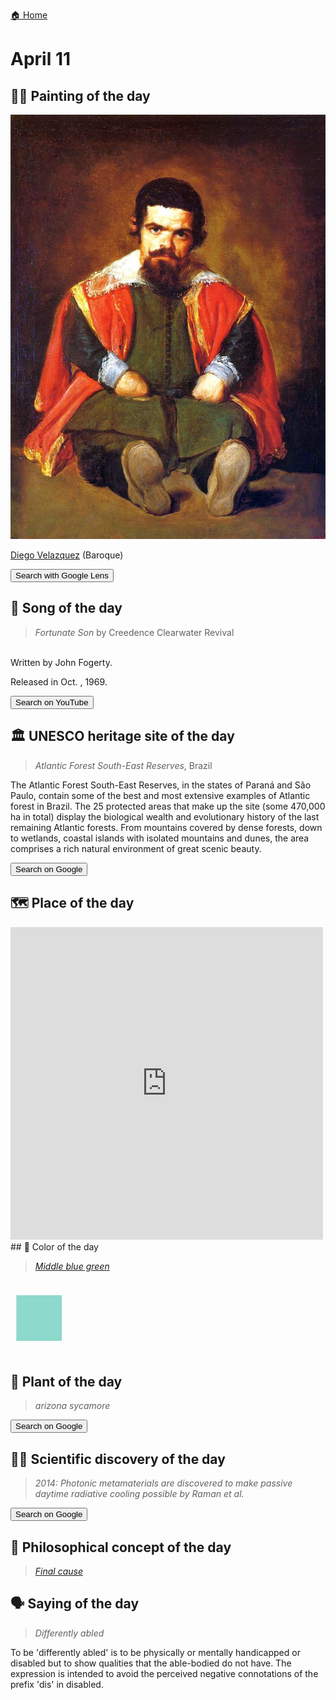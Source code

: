 
[🏠 Home](../../index.md)

# April 11

## 🧑‍🎨 Painting of the day

<img width="600" src="../img/Diego_Velazquez_2.jpg">

[Diego Velazquez](http://en.wikipedia.org/wiki/Diego_Velázquez) (Baroque)

<button class="btn btn-success"
onclick=" window.open('https://lens.google.com/uploadbyurl?url=https://iretes.github.io/one-a-day/data/img/Diego_Velazquez_2.jpg','_blank')">
Search with Google Lens
</button>

## 🎼 Song of the day

> *Fortunate Son*
by Creedence Clearwater Revival

<br />Written by John Fogerty.

Released in Oct. , 1969.

<button class="btn btn-success"
onclick=" window.open('http://www.youtube.com/search?q=Fortunate Son by Creedence Clearwater Revival','_blank')">
Search on YouTube
</button>

## 🏛️ UNESCO heritage site of the day

> *Atlantic Forest South-East Reserves*, Brazil

<p>The Atlantic Forest South-East Reserves, in the states of Paraná and São Paulo, contain some of the best and most extensive examples of Atlantic forest in Brazil. The 25 protected areas that make up the site (some 470,000 ha in total) display the biological wealth and evolutionary history of the last remaining Atlantic forests. From mountains covered by dense forests, down to wetlands, coastal islands with isolated mountains and dunes, the area comprises a rich natural environment of great scenic beauty.</p>

<button class="btn btn-success"
onclick=" window.open('http://www.google.com/search?q=Atlantic Forest South-East Reserves','_blank')">
Search on Google
</button>

## 🗺️ Place of the day

<iframe
src="https://www.mapcrunch.com"
name="mapcrunch"
width="500"
height="500"
allowTransparency="true"
scrolling="no"
frameborder="0"
>
</iframe>
## 🎨 Color of the day

> *[Middle blue green](https://en.wikipedia.org/wiki/History_of_Crayola_crayons#Munsell_Crayola,_1926–1944)*

<div style="color:#8DD9CC; font-size: 100px;">&#9632;</div>

## 🌿 Plant of the day

> *arizona sycamore*

<button class="btn btn-success"
onclick=" window.open('http://www.google.com/search?q=arizona sycamore','_blank')">
Search on Google
</button>

## 🧑‍🔬 Scientific discovery of the day

> *2014: Photonic metamaterials are discovered to make passive daytime radiative cooling possible by Raman et al.*

<button class="btn btn-success"
onclick=" window.open('http://www.google.com/search?q=2014: Photonic metamaterials are discovered to make passive daytime radiative cooling possible by Raman et al.','_blank')"> 
Search on Google
</button>

## 💭 Philosophical concept of the day

> *[Final cause](https://en.wikipedia.org/wiki/Final_cause)*

## 🗣️ Saying of the day

> *Differently abled*

To be 'differently abled' is to be physically or mentally handicapped or disabled but to show qualities that the able-bodied do not have. The expression is intended to avoid the perceived negative connotations of the prefix 'dis' in disabled.
